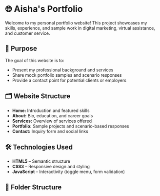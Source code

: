# 🌐 Aisha's Portfolio

Welcome to my personal portfolio website! This project showcases my skills, experience, and sample work in digital marketing, virtual assistance, and customer service.

## 🎯 Purpose
The goal of this website is to:
- Present my professional background and services
- Share mock portfolio samples and scenario responses
- Provide a contact point for potential clients or employers

## 🗂️ Website Structure
- **Home:** Introduction and featured skills
- **About:** Bio, education, and career goals
- **Services:** Overview of services offered
- **Portfolio:** Sample projects and scenario-based responses
- **Contact:** Inquiry form and social links

## 🛠️ Technologies Used
- **HTML5** – Semantic structure
- **CSS3** – Responsive design and styling
- **JavaScript** – Interactivity (toggle menu, form validation)

## 📁 Folder Structure
